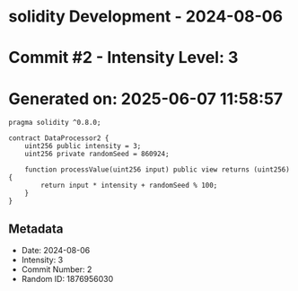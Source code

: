 ﻿# solidity Development - 2024-08-06
# Commit #2 - Intensity Level: 3
# Generated on: 2025-06-07 11:58:57
```solidity
pragma solidity ^0.8.0;

contract DataProcessor2 {
    uint256 public intensity = 3;
    uint256 private randomSeed = 860924;

    function processValue(uint256 input) public view returns (uint256) {
        return input * intensity + randomSeed % 100;
    }
}
```
## Metadata
- Date: 2024-08-06
- Intensity: 3
- Commit Number: 2
- Random ID: 1876956030
